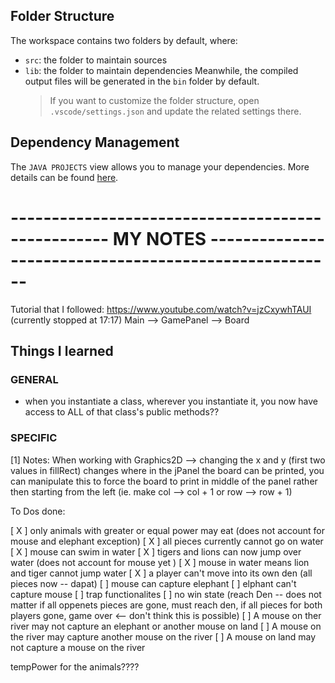 ## Folder Structure

The workspace contains two folders by default, where:

- `src`: the folder to maintain sources
- `lib`: the folder to maintain dependencies
  Meanwhile, the compiled output files will be generated in the `bin` folder by default.
  > If you want to customize the folder structure, open `.vscode/settings.json` and update the related settings there.

## Dependency Management

The `JAVA PROJECTS` view allows you to manage your dependencies. More details can be found [here](https://github.com/microsoft/vscode-java-dependency#manage-dependencies).

# -------------------------------------------------- MY NOTES ------------------------------------------------------

Tutorial that I followed: https://www.youtube.com/watch?v=jzCxywhTAUI (currently stopped at 17:17)
Main --> GamePanel --> Board

## Things I learned

### GENERAL

- when you instantiate a class, wherever you instantiate it, you now have access to ALL of that class's public methods??

### SPECIFIC

[1] Notes: When working with Graphics2D --> changing the x and y (first two values in fillRect) changes where in the jPanel the board can be printed, you can manipulate this to force the board to print in middle of the panel rather then starting from the left (ie. make col --> col + 1 or row --> row + 1)

To Dos done:

[ X ] only animals with greater or equal power may eat (does not account for mouse and elephant exception)
[ X ] all pieces currently cannot go on water
[ X ] mouse can swim in water
[ X ] tigers and lions can now jump over water (does not account for mouse yet )
[ X ] mouse in water means lion and tiger cannot jump water
[ X ] a player can't move into its own den (all pieces now -- dapat)
[ ] mouse can capture elephant
[ ] elphant can't capture mouse
[ ] trap functionalites
[ ] no win state (reach Den -- does not matter if all oppenets pieces are gone, must reach den, if all pieces for both players gone, game over <-- don't think this is possible)
[ ] A mouse on ther river may not capture an elephant or another mouse on land
[ ] A mouse on the river may capture another mouse on the river
[ ] A mouse on land may not capture a mouse on the river

tempPower for the animals????
